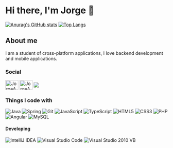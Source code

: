 # Hi there, I'm Jorge 👋

[![Anurag's GitHub stats](https://github-readme-stats.vercel.app/api?username=JorgeAgulloM&show_icons=true)](https://github.com/JorgeAgulloM/github-readme-stats)
[![Top Langs](https://github-readme-stats.vercel.app/api/top-langs/?username=JorgeAgulloM&layout=compact)](https://github.com/JorgeAgulloM/github-readme-stats)

## About me
I am a student of cross-platform applications, I love backend development and mobile applications.

### Social

<!-- BLOG-POST-LIST:START -->
<a href="https://twitter.com/JorgeAgulloM" target="blank"><img align="center" src="https://img.icons8.com/fluency/48/000000/twitter.png" alt="JorgeAgulloM" height="30" width="40" /></a>
<a href="https://www.linkedin.com/in/jorgeagullo/" target="blank"><img align="center" src="https://img.icons8.com/color/48/000000/linkedin.png" alt="JorgeAgulloM" height="30" width="40" /></a>
<a href="agullojorge@gmail.com" target="blank"><img align="center" src ="https://img.icons8.com/fluency/48/000000/gmail.png"></img></a>
<!-- BLOG-POST-LIST:END -->


### Things I code with

![Java](https://img.shields.io/badge/java-%23ED8B00.svg?style=for-the-badge&logo=java&logoColor=white)
![Spring](https://img.shields.io/badge/spring-%236DB33F.svg?style=for-the-badge&logo=spring&logoColor=white)
![Git](https://img.shields.io/badge/-Git-F05032?style=flat-square&logo=git&logoColor=white)
![JavaScript](https://img.shields.io/badge/javascript-%23323330.svg?style=for-the-badge&logo=javascript&logoColor=%23F7DF1E)
![TypeScript](https://img.shields.io/badge/typescript-%23007ACC.svg?style=for-the-badge&logo=typescript&logoColor=white)
![HTML5](https://img.shields.io/badge/html5-%23E34F26.svg?style=for-the-badge&logo=html5&logoColor=white)
![CSS3](https://img.shields.io/badge/css3-%231572B6.svg?style=for-the-badge&logo=css3&logoColor=white)
![PHP](https://img.shields.io/badge/php-%23777BB4.svg?style=for-the-badge&logo=php&logoColor=white)
![Angular](https://img.shields.io/badge/angular-%23DD0031.svg?style=for-the-badge&logo=angular&logoColor=white)
![MySQL](https://img.shields.io/static/v1?label=<LABEL>&message=<MySQL>&color=<blue>)


#### Developing
![IntelliJ IDEA](https://img.shields.io/badge/IntelliJIDEA-000000.svg?style=for-the-badge&logo=intellij-idea&logoColor=white)
![Visual Studio Code](https://img.shields.io/badge/Visual%20Studio%20Code-0078d7.svg?style=for-the-badge&logo=visual-studio-code&logoColor=white)
![Visual Studio 2010 VB](https://img.shields.io/badge/Visual%20Studio%20Code-0078d7.svg?style=for-the-badge&logo=visual-studio-2010&logoColor=black)

